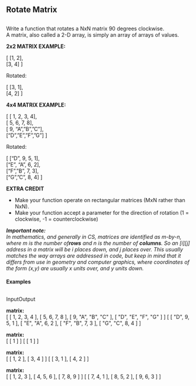 ## Rotate Matrix

##

Write a function that rotates a NxN matrix 90 degrees clockwise.  
A matrix, also called a 2-D array, is simply an array of arrays of values.

**2x2 MATRIX EXAMPLE:**

[ [1, 2],  
[3, 4] ]

Rotated:

[ [3, 1],  
[4, 2] ]

**4x4 MATRIX EXAMPLE:**

[ [ 1, 2, 3, 4],  
[ 5, 6, 7, 8],  
[ 9, “A”,”B”,”C”],  
[“D”,”E”,”F”,”G”] ]

Rotated:

[ [“D”, 9, 5, 1],  
[“E”, “A”, 6, 2],  
[“F”,”B”, 7, 3],  
[“G”,”C”, 8, 4] ]

**EXTRA CREDIT**  
- Make your function operate on rectangular matrices (MxN rather than NxN).  
- Make your function accept a parameter for the direction of rotation (1 = clockwise, -1 = counterclockwise)

**_Important note:_**  
_In mathematics, and generally in CS, matrices are identified as m-by-n, where m is the number of**rows** and n is the number of **columns**. So an [i][j] address in a matrix will be i places down, and j places over. This usually matches the way arrays are addressed in code, but keep in mind that it differs from use in geometry and computer graphics, where coordinates of the form (x,y) are usually x units over, and y units down._

#### Examples

##

InputOutput

 **matrix:**  
[ [ 1, 2, 3, 4 ], [ 5, 6, 7, 8 ], [ 9, "A", "B", "C" ], [ "D", "E", "F", "G" ] ] [ [ "D", 9, 5, 1 ], [ "E", "A", 6, 2 ], [ "F", "B", 7, 3 ], [ "G", "C", 8, 4 ] ]

 **matrix:**  
[ [ 1 ] ] [ [ 1 ] ]

 **matrix:**  
[ [ 1, 2 ], [ 3, 4 ] ] [ [ 3, 1 ], [ 4, 2 ] ]

 **matrix:**  
[ [ 1, 2, 3 ], [ 4, 5, 6 ], [ 7, 8, 9 ] ] [ [ 7, 4, 1 ], [ 8, 5, 2 ], [ 9, 6, 3 ] ]
